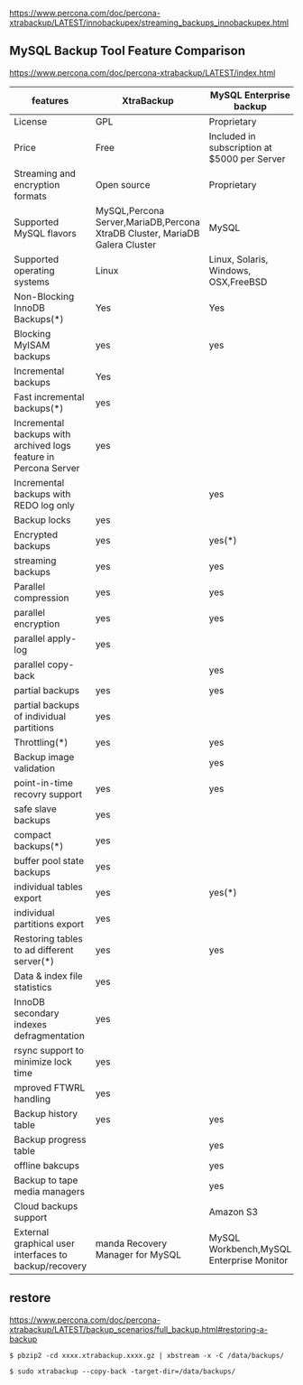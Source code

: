 https://www.percona.com/doc/percona-xtrabackup/LATEST/innobackupex/streaming_backups_innobackupex.html


MySQL Backup Tool Feature Comparison 
------
https://www.percona.com/doc/percona-xtrabackup/LATEST/index.html


| features                                                         | XtraBackup                                                                  | MySQL Enterprise backup                      |
|------------------------------------------------------------------|-----------------------------------------------------------------------------|----------------------------------------------|
| License                                                          | GPL                                                                         | Proprietary                                  |
| Price                                                            | Free                                                                        | Included in subscription at $5000 per Server |
| Streaming and encryption formats                                 | Open source                                                                 | Proprietary                                  |
| Supported MySQL flavors                                          | MySQL,Percona Server,MariaDB,Percona XtraDB Cluster, MariaDB Galera Cluster | MySQL                                        |
| Supported operating systems                                      | Linux                                                                       | Linux, Solaris, Windows, OSX,FreeBSD         |
| Non-Blocking InnoDB Backups(*)                                      | Yes                                                                         | Yes                                          |
| Blocking MyISAM backups                                          | yes                                                                         | yes                                          |
| Incremental backups                                              | Yes                                                                         |                                              |
| Fast incremental backups(*)                                         | yes                                                                         |                                              |
| Incremental backups with archived logs feature in Percona Server | yes                                                                         |                                              |
| Incremental backups with REDO log only                           |                                                                             | yes                                          |
| Backup locks                                                     | yes                                                                         |                                              |
| Encrypted backups                                                | yes                                                                         | yes(*)                                          |
| streaming backups                                                | yes                                                                         | yes                                          |
| Parallel compression                                             | yes                                                                         | yes                                          |
| parallel encryption                                              | yes                                                                         | yes                                          |
| parallel apply-log                                               | yes                                                                         |                                              |
| parallel copy-back                                               |                                                                             | yes                                          |
| partial backups                                                  | yes                                                                         | yes                                          |
| partial backups of individual partitions                         | yes                                                                         |                                              |
| Throttling(*)                                                       | yes                                                                         | yes                                          |
| Backup image validation                                          |                                                                             | yes                                          |
| point-in-time recovry support                                    | yes                                                                         | yes                                          |
| safe slave backups                                               | yes                                                                         |                                              |
| compact backups(*)                                                  | yes                                                                         |                                              |
| buffer pool state backups                                        | yes                                                                         |                                              |
| individual tables export                                         | yes                                                                         | yes(*)                                          |
| individual partitions export                                     | yes                                                                         |                                              |
| Restoring tables to ad different server(*)                          | yes                                                                         | yes                                          |
| Data & index file statistics                                     | yes                                                                         |                                              |
| InnoDB secondary indexes defragmentation                         | yes                                                                         |                                              |
| rsync support to minimize lock time                              | yes                                                                         |                                              |
| mproved FTWRL handling                                           | yes                                                                         |                                              |
| Backup history table                                             | yes                                                                         | yes                                          |
| Backup progress table                                            |                                                                             | yes                                          |
| offline bakcups                                                  |                                                                             | yes                                          |
| Backup to tape media managers                                    |                                                                             | yes                                          |
| Cloud backups support                                            |                                                                             | Amazon S3                                    |
| External graphical user interfaces to backup/recovery            | manda Recovery Manager for MySQL                                            | MySQL Workbench,MySQL Enterprise Monitor     |



restore 
---------
https://www.percona.com/doc/percona-xtrabackup/LATEST/backup_scenarios/full_backup.html#restoring-a-backup


```console
$ pbzip2 -cd xxxx.xtrabackup.xxxx.gz | xbstream -x -C /data/backups/
```


```console
$ sudo xtrabackup --copy-back -target-dir=/data/backups/
```
